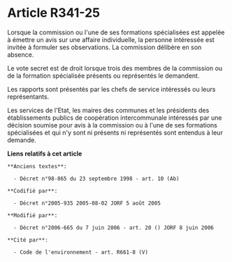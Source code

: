# Article R341-25

Lorsque la commission ou l'une de ses formations spécialisées est appelée à émettre un avis sur une affaire individuelle, la
personne intéressée est invitée à formuler ses observations. La commission délibère en son absence.

Le vote secret est de droit lorsque trois des membres de la commission ou de la formation spécialisée présents ou représentés
le demandent.

Les rapports sont présentés par les chefs de service intéressés ou leurs représentants.

Les services de l'Etat, les maires des communes et les présidents des établissements publics de coopération intercommunale
intéressés par une décision soumise pour avis à la commission ou à l'une de ses formations spécialisées et qui n'y sont ni
présents ni représentés sont entendus à leur demande.

**Liens relatifs à cet article**

	**Anciens textes**:

	  - Décret n°98-865 du 23 septembre 1998 - art. 10 (Ab)

	**Codifié par**:

	  - Décret n°2005-935 2005-08-02 JORF 5 août 2005

	**Modifié par**:

	  - Décret n°2006-665 du 7 juin 2006 - art. 20 () JORF 8 juin 2006

	**Cité par**:

	  - Code de l'environnement - art. R661-8 (V)
